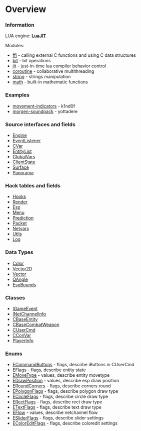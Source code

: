 # Overview

### Information

LUA engine: [**LuaJIT**](https://github.com/LuaJIT/LuaJIT)

Modules:

* [ffi](https://luajit.org/ext_ffi_api.html) - calling external C functions and using C data structures
* [bit](https://bitop.luajit.org/api.html) - bit operations
* [jit](https://luajit.org/ext_jit.html) - just-in-time lua compiler behavior control
* [coroutine](https://www.lua.org/manual/5.1/manual.html#5.2) - collaborative multithreading
* [string](https://www.lua.org/manual/5.1/manual.html#5.4) - strings manipulation
* [math](https://www.lua.org/manual/5.1/manual.html#5.6) - built-in mathematic functions

### Examples

* [movement-indicators](https://github.com/k1nd0f/movement-indicators) - k1nd0f
* [morgen-soundpack](https://github.com/yottadere/morgen-soundpack) - yottadere

### Source interfaces and fields

* [Engine](doc/interfaces/engine.md)
* [EventListener](doc/interfaces/eventlistener.md)
* [CVar](doc/interfaces/cvar.md)
* [EntityList](doc/interfaces/entitylist.md)
* [GlobalVars](doc/interfaces/globalvars.md)
* [ClientState](doc/interfaces/clientstate.md)
* [Surface](doc/interfaces/surface.md)
* [Panorama](doc/interfaces/panorama.md)

### Hack tables and fields

* [Hooks](doc/hack/hooks.md)
* [Render](doc/hack/render.md)
* [Esp](doc/hack/esp.md)
* [Menu](doc/hack/menu.md)
* [Prediction](doc/hack/prediction.md)
* [Packet](doc/hack/packet.md)
* [Netvars](doc/hack/netvars.md)
* [Utils](doc/hack/utils.md)
* [Log](doc/hack/log.md)

### Data Types

* [Color](doc/datatypes/color.md)
* [Vector2D](doc/datatypes/vector2d.md)
* [Vector](doc/datatypes/vector.md)
* [QAngle](doc/datatypes/qangle.md)
* [EspBounds](doc/datatypes/espbounds.md)


### Classes

* [IGameEvent](doc/classes/igameevent.md)
* [INetChannelInfo](doc/classes/inetchannelinfo.md)
* [CBaseEntity](doc/classes/cbaseentity.md)
* [CBaseCombatWeapon](doc/classes/cbasecombatweapon.md)
* [CUserCmd](doc/classes/cusercmd.md)
* [CConVar](doc/classes/cconvar.md)
* [PlayerInfo](doc/classes/playerinfo.md)

### Enums

* [ECommandButtons](doc/enums/ecommandsbuttons.md) - flags, describe iButtons in CUserCmd
* [EFlags](doc/enums/eflags.md) - flags, describe entity state
* [EMoveType](doc/enums/emovetype.md) - values, describe entity movetype
* [EDrawPosition](doc/enums/edrawposition.md) - values, describe esp draw position
* [ERoundCorners](doc/enums/eroundcorners.md) - flags, describe corners round
* [EPolygonFlags](doc/enums/epolygonflags.md) - flags, describe polygon draw type
* [ECircleFlags](doc/enums/ecircleflags.md) - flags, describe circle draw type
* [ERectFlags](doc/enums/erectflags.md) - flags, describe rect draw type
* [ETextFlags](doc/enums/etextflags.md) - flags, describe text draw type
* [EFlow](doc/enums/eflow.md) - values, describe netchannel flow
* [ESliderFlags](doc/enums/esliderflags.md) - flags, describe slider settings
* [EColorEditFlags](doc/enums/ecoloreditflags.md) - flags, describe coloredit settings
